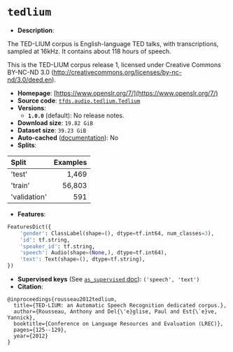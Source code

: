 <div itemscope itemtype="http://schema.org/Dataset">
  <div itemscope itemprop="includedInDataCatalog" itemtype="http://schema.org/DataCatalog">
    <meta itemprop="name" content="TensorFlow Datasets" />
  </div>

  <meta itemprop="name" content="tedlium" />
  <meta itemprop="description" content="The TED-LIUM corpus is English-language TED talks, with transcriptions, sampled&#10;at 16kHz. It contains about 118 hours of speech.&#10;&#10;This is the TED-LIUM corpus release 1,&#10;licensed under Creative Commons BY-NC-ND 3.0&#10;(http://creativecommons.org/licenses/by-nc-nd/3.0/deed.en).&#10;&#10;To use this dataset:&#10;&#10;```python&#10;import tensorflow_datasets as tfds&#10;&#10;ds = tfds.load(&#x27;tedlium&#x27;, split=&#x27;train&#x27;)&#10;for ex in ds.take(4):&#10;  print(ex)&#10;```&#10;&#10;See [the guide](https://www.tensorflow.org/datasets/overview) for more&#10;informations on [tensorflow_datasets](https://www.tensorflow.org/datasets).&#10;&#10;" />
  <meta itemprop="url" content="https://www.tensorflow.org/datasets/catalog/tedlium" />
  <meta itemprop="sameAs" content="https://www.openslr.org/7/" />
  <meta itemprop="citation" content="@inproceedings{rousseau2012tedlium,&#10;  title={TED-LIUM: an Automatic Speech Recognition dedicated corpus.},&#10;  author={Rousseau, Anthony and Del{\&#x27;e}glise, Paul and Est{\`e}ve, Yannick},&#10;  booktitle={Conference on Language Resources and Evaluation (LREC)},&#10;  pages={125--129},&#10;  year={2012}&#10;}" />
</div>

# `tedlium`

*   **Description**:

The TED-LIUM corpus is English-language TED talks, with transcriptions, sampled
at 16kHz. It contains about 118 hours of speech.

This is the TED-LIUM corpus release 1, licensed under Creative Commons BY-NC-ND
3.0 (http://creativecommons.org/licenses/by-nc-nd/3.0/deed.en).

*   **Homepage**: [https://www.openslr.org/7/](https://www.openslr.org/7/)
*   **Source code**:
    [`tfds.audio.tedlium.Tedlium`](https://github.com/tensorflow/datasets/tree/master/tensorflow_datasets/audio/tedlium.py)
*   **Versions**:
    *   **`1.0.0`** (default): No release notes.
*   **Download size**: `19.82 GiB`
*   **Dataset size**: `39.23 GiB`
*   **Auto-cached**
    ([documentation](https://www.tensorflow.org/datasets/performances#auto-caching)):
    No
*   **Splits**:

Split        | Examples
:----------- | -------:
'test'       | 1,469
'train'      | 56,803
'validation' | 591

*   **Features**:

```python
FeaturesDict({
    'gender': ClassLabel(shape=(), dtype=tf.int64, num_classes=3),
    'id': tf.string,
    'speaker_id': tf.string,
    'speech': Audio(shape=(None,), dtype=tf.int64),
    'text': Text(shape=(), dtype=tf.string),
})
```
*   **Supervised keys** (See
    [`as_supervised` doc](https://www.tensorflow.org/datasets/api_docs/python/tfds/load#args)):
    `('speech', 'text')`
*   **Citation**:

```
@inproceedings{rousseau2012tedlium,
  title={TED-LIUM: an Automatic Speech Recognition dedicated corpus.},
  author={Rousseau, Anthony and Del{\'e}glise, Paul and Est{\`e}ve, Yannick},
  booktitle={Conference on Language Resources and Evaluation (LREC)},
  pages={125--129},
  year={2012}
}
```

